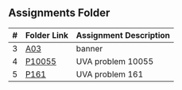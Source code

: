 ##  Assignments Folder

|   #   | Folder Link | Assignment Description |
| :---: | ----------- | ---------------------- | 
|   3   | [A03](https://github.com/yizhang0301/4883-Programming_Techniques/tree/main/Assignments/A03)    | banner            |
|   4   | [P10055](https://github.com/yizhang0301/4883-Programming_Techniques/tree/main/Assignments/P10055) | UVA problem 10055 |
|   5   | [P161](https://github.com/yizhang0301/4883-Programming_Techniques/tree/main/Assignments/P161) | UVA problem 161 |
